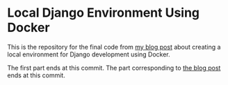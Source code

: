 # Local Django Environment Using Docker

This is the repository for the final code from [my blog post](www.andrewdeaver.com/blog/django-docker-local-environment/) about creating a local environment for Django development using Docker.

The first part ends at this commit.
The part corresponding to [the blog post](www.andrewdeaver.com/blog/django-docker-postgres/) ends at this commit.
